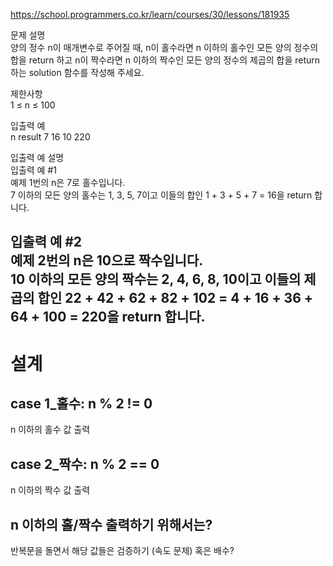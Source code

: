 https://school.programmers.co.kr/learn/courses/30/lessons/181935

문제 설명   
양의 정수 n이 매개변수로 주어질 때, n이 홀수라면 n 이하의 홀수인 모든 양의 정수의 합을 return 하고 n이 짝수라면 n 이하의 짝수인 모든 양의 정수의 제곱의 합을 return 하는 solution 함수를 작성해 주세요.

제한사항   
1 ≤ n ≤ 100   

입출력 예   
n	result
7	16
10	220

입출력 예 설명   
입출력 예 #1   
예제 1번의 n은 7로 홀수입니다.   
7 이하의 모든 양의 홀수는 1, 3, 5, 7이고 이들의 합인 1 + 3 + 5 + 7 = 16을 return 합니다.

입출력 예 #2   
예제 2번의 n은 10으로 짝수입니다.    
10 이하의 모든 양의 짝수는 2, 4, 6, 8, 10이고 이들의 제곱의 합인 22 + 42 + 62 + 82 + 102 = 4 + 16 + 36 + 64 + 100 = 220을 return 합니다.
---
# 설계   
## case 1_홀수: n % 2 != 0    
n 이하의 홀수 값 출력    
## case 2_짝수: n % 2 == 0    
n 이하의 짝수 값 출력
## n 이하의 홀/짝수 출력하기 위해서는? 
반복문을 돌면서 해당 값들은 검증하기 (속도 문제)
혹은 배수?

